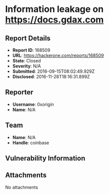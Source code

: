 # Information leakage on https://docs.gdax.com

## Report Details
- **Report ID**: 168509
- **URL**: https://hackerone.com/reports/168509
- **State**: Closed
- **Severity**: N/A
- **Submitted**: 2016-09-15T08:02:49.929Z
- **Disclosed**: 2016-11-28T18:16:31.899Z

## Reporter
- **Username**: 0xorigin
- **Name**: N/A

## Team
- **Name**: N/A
- **Handle**: coinbase

## Vulnerability Information


## Attachments
No attachments
